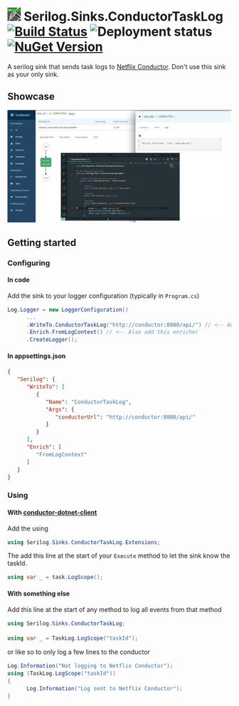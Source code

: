 # <img src="https://raw.githubusercontent.com/TwoUnderscorez/serilog-sinks-conductor-task-log/init_sln/images/icon.png" width="30" height="30" /> Serilog.Sinks.ConductorTaskLog [![Build Status](https://planq.visualstudio.com/Serilog.Sinks.ConductorTaskLog/_apis/build/status/TwoUnderscorez.serilog-sinks-conductor-task-log?branchName=master)](https://planq.visualstudio.com/Serilog.Sinks.ConductorTaskLog/_build/latest?definitionId=1&branchName=master) ![Deployment status](https://planq.vsrm.visualstudio.com/_apis/public/Release/badge/1baf4033-9413-4342-a1c7-d3bf4f65b6af/1/1) [![NuGet Version](https://img.shields.io/nuget/v/Serilog.Sinks.ConductorTaskLog.svg?style=flat)](https://www.nuget.org/packages/Serilog.Sinks.ConductorTaskLog/)

A serilog sink that sends task logs to [Netflix Conductor](https://github.com/Netflix/conductor).
Don't use this sink as your only sink.

## Showcase

![Showcase](images/example.png)

## Getting started

### Configuring

#### In code

Add the sink to your logger configuration (typically in `Program.cs`)

```csharp
Log.Logger = new LoggerConfiguration()
      ...
      .WriteTo.ConductorTaskLog("http://conductor:8080/api/") // <-- Add the sink
      .Enrich.FromLogContext() // <-- Also add this enricher
      .CreateLogger();
```

#### In appsettings.json

```json
{
   "Serilog": {
      "WriteTo": [
         {
            "Name": "ConductorTaskLog",
            "Args": {
               "conductorUrl": "http://conductor:8080/api/"
            }
         }
      ],
      "Enrich": [
         "FromLogContext"
      ]
   }
}
```

### Using

#### With [conductor-dotnet-client](https://github.com/courosh12/conductor-dotnet-client)

Add the using
```csharp
using Serilog.Sinks.ConductorTaskLog.Extensions;
```
The add this line at the start of your `Execute` method to let the sink know the taskId.
```csharp
using var _ = task.LogScope();
```

#### With something else

Add this line at the start of any method to log all events from that method
```csharp
using Serilog.Sinks.ConductorTaskLog;

using var _ = TaskLog.LogScope("taskId");
```
or like so to only log a few lines to the conductor
```csharp
Log.Information("Not logging to Netflix Conductor");
using (TaskLog.LogScope("taskId"))
{
      Log.Information("Log sent to Netflix Conductor");
}
```
